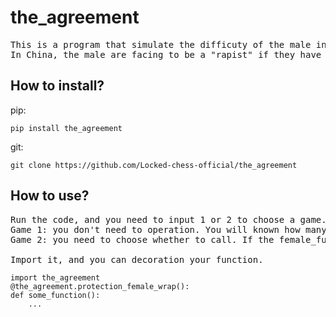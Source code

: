 # the_agreement
<pre>
This is a program that simulate the difficuty of the male in China now. You can run or import the program and decoration your function.
In China, the male are facing to be a "rapist" if they have stayed with the female without the physical evidenct, just like the female_func in the program.
</pre>
## How to install?
pip:
```
pip install the_agreement
```
git:
```
git clone https://github.com/Locked-chess-official/the_agreement
```
## How to use?
<pre>
Run the code, and you need to input 1 or 2 to choose a game.
Game 1: you don't need to operation. You will known how many times you can print.
Game 2: you need to choose whether to call. If the female_func doesn't agree, you will get some punish.
    
Import it, and you can decoration your function.
</pre>
```
import the_agreement
@the_agreement.protection_female_wrap():
def some_function():
    ...
```
